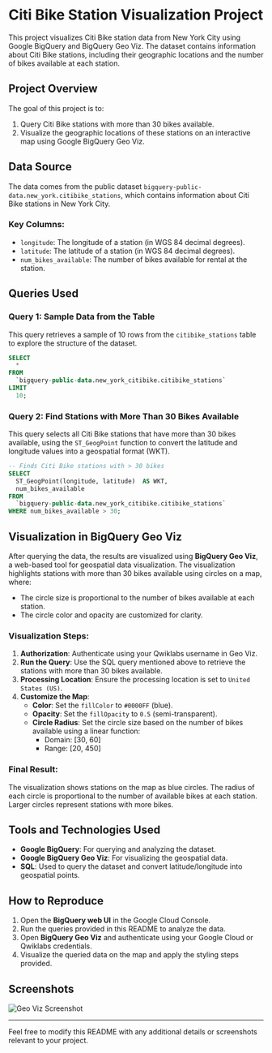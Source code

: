 
# Citi Bike Station Visualization Project

This project visualizes Citi Bike station data from New York City using Google BigQuery and BigQuery Geo Viz. The dataset contains information about Citi Bike stations, including their geographic locations and the number of bikes available at each station.

## Project Overview

The goal of this project is to:
1. Query Citi Bike stations with more than 30 bikes available.
2. Visualize the geographic locations of these stations on an interactive map using Google BigQuery Geo Viz.

## Data Source

The data comes from the public dataset `bigquery-public-data.new_york.citibike_stations`, which contains information about Citi Bike stations in New York City.

### Key Columns:
- `longitude`: The longitude of a station (in WGS 84 decimal degrees).
- `latitude`: The latitude of a station (in WGS 84 decimal degrees).
- `num_bikes_available`: The number of bikes available for rental at the station.

## Queries Used

### Query 1: Sample Data from the Table
This query retrieves a sample of 10 rows from the `citibike_stations` table to explore the structure of the dataset.

```sql
SELECT
  *
FROM
  `bigquery-public-data.new_york_citibike.citibike_stations`
LIMIT
  10;
```

### Query 2: Find Stations with More Than 30 Bikes Available
This query selects all Citi Bike stations that have more than 30 bikes available, using the `ST_GeogPoint` function to convert the latitude and longitude values into a geospatial format (WKT).

```sql
-- Finds Citi Bike stations with > 30 bikes
SELECT
  ST_GeogPoint(longitude, latitude)  AS WKT,
  num_bikes_available
FROM
  `bigquery-public-data.new_york_citibike.citibike_stations`
WHERE num_bikes_available > 30;
```

## Visualization in BigQuery Geo Viz

After querying the data, the results are visualized using **BigQuery Geo Viz**, a web-based tool for geospatial data visualization. The visualization highlights stations with more than 30 bikes available using circles on a map, where:
- The circle size is proportional to the number of bikes available at each station.
- The circle color and opacity are customized for clarity.

### Visualization Steps:
1. **Authorization**: Authenticate using your Qwiklabs username in Geo Viz.
2. **Run the Query**: Use the SQL query mentioned above to retrieve the stations with more than 30 bikes available.
3. **Processing Location**: Ensure the processing location is set to `United States (US)`.
4. **Customize the Map**:
   - **Color**: Set the `fillColor` to `#0000FF` (blue).
   - **Opacity**: Set the `fillOpacity` to `0.5` (semi-transparent).
   - **Circle Radius**: Set the circle size based on the number of bikes available using a linear function:
     - Domain: [30, 60]
     - Range: [20, 450]

### Final Result:
The visualization shows stations on the map as blue circles. The radius of each circle is proportional to the number of available bikes at each station. Larger circles represent stations with more bikes.

## Tools and Technologies Used
- **Google BigQuery**: For querying and analyzing the dataset.
- **Google BigQuery Geo Viz**: For visualizing the geospatial data.
- **SQL**: Used to query the dataset and convert latitude/longitude into geospatial points.

## How to Reproduce

1. Open the **BigQuery web UI** in the Google Cloud Console.
2. Run the queries provided in this README to analyze the data.
3. Open **BigQuery Geo Viz** and authenticate using your Google Cloud or Qwiklabs credentials.
4. Visualize the queried data on the map and apply the styling steps provided.

## Screenshots

![Geo Viz Screenshot](screenshot.png)

---

Feel free to modify this README with any additional details or screenshots relevant to your project.
